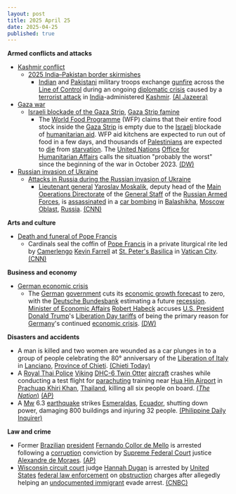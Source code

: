 ```yaml
---
layout: post
title: 2025 April 25
date: 2025-04-25
published: true
---
```



**Armed conflicts and attacks**

* [Kashmir conflict](https://en.wikipedia.org/wiki/Kashmir_conflict "Kashmir conflict")
  + [2025 India–Pakistan border skirmishes](https://en.wikipedia.org/wiki/2025_India%E2%80%93Pakistan_border_skirmishes "2025 India–Pakistan border skirmishes")
    - [Indian](https://en.wikipedia.org/wiki/Indian_Armed_Forces "Indian Armed Forces") and [Pakistani](https://en.wikipedia.org/wiki/Pakistan_Armed_Forces "Pakistan Armed Forces") military troops exchange [gunfire](https://en.wikipedia.org/wiki/Gunshot "Gunshot") across the [Line of Control](https://en.wikipedia.org/wiki/Line_of_Control "Line of Control") during an ongoing [diplomatic crisis](https://en.wikipedia.org/wiki/2025_India%E2%80%93Pakistan_diplomatic_crisis "2025 India–Pakistan diplomatic crisis") caused by a [terrorist attack](https://en.wikipedia.org/wiki/2025_Pahalgam_attack "2025 Pahalgam attack") in [India](https://en.wikipedia.org/wiki/India "India")-administered [Kashmir](https://en.wikipedia.org/wiki/Kashmir "Kashmir"). [(Al Jazeera)](https://www.aljazeera.com/amp/news/2025/4/25/india-pakistan-tensions)
* [Gaza war](https://en.wikipedia.org/wiki/Gaza_war "Gaza war")
  + [Israeli blockade of the Gaza Strip](https://en.wikipedia.org/wiki/Israeli_blockade_of_the_Gaza_Strip "Israeli blockade of the Gaza Strip"), [Gaza Strip famine](https://en.wikipedia.org/wiki/Gaza_Strip_famine "Gaza Strip famine")
    - The [World Food Programme](https://en.wikipedia.org/wiki/World_Food_Programme "World Food Programme") (WFP) claims that their entire food stock inside the [Gaza Strip](https://en.wikipedia.org/wiki/Gaza_Strip "Gaza Strip") is empty due to the [Israeli](https://en.wikipedia.org/wiki/Israel "Israel") blockade of [humanitarian aid](https://en.wikipedia.org/wiki/Humanitarian_aid "Humanitarian aid"). WFP aid kitchens are expected to run out of food in a few days, and thousands of [Palestinians](https://en.wikipedia.org/wiki/Palestinians "Palestinians") are expected to [die](https://en.wikipedia.org/wiki/Famine "Famine") from [starvation](https://en.wikipedia.org/wiki/Starvation "Starvation"). The [United Nations](https://en.wikipedia.org/wiki/United_Nations "United Nations") [Office for Humanitarian Affairs](https://en.wikipedia.org/wiki/United_Nations_Office_for_the_Coordination_of_Humanitarian_Affairs "United Nations Office for the Coordination of Humanitarian Affairs") calls the situation "probably the worst" since the beginning of the war in October 2023. [(DW)](https://www.dw.com/en/world-food-programme-warns-of-mass-starvation-in-gaza/a-72356829)
* [Russian invasion of Ukraine](https://en.wikipedia.org/wiki/Russian_invasion_of_Ukraine "Russian invasion of Ukraine")
  + [Attacks in Russia during the Russian invasion of Ukraine](https://en.wikipedia.org/wiki/Attacks_in_Russia_during_the_Russian_invasion_of_Ukraine "Attacks in Russia during the Russian invasion of Ukraine")
    - [Lieutenant general](https://en.wikipedia.org/wiki/Lieutenant_general "Lieutenant general") [Yaroslav Moskalik](https://en.wikipedia.org/wiki/Yaroslav_Moskalik "Yaroslav Moskalik"), deputy head of the [Main Operations Directorate](https://en.wikipedia.org/wiki/Main_Operational_Directorate_of_the_General_Staff_of_the_Russian_Armed_Forces "Main Operational Directorate of the General Staff of the Russian Armed Forces") of the [General Staff](https://en.wikipedia.org/wiki/General_Staff_of_the_Armed_Forces_of_the_Russian_Federation "General Staff of the Armed Forces of the Russian Federation") of the [Russian Armed Forces](https://en.wikipedia.org/wiki/Russian_Armed_Forces "Russian Armed Forces"), is [assassinated](https://en.wikipedia.org/wiki/Assassination "Assassination") in a [car bombing](https://en.wikipedia.org/wiki/Car_bomb "Car bomb") in [Balashikha](https://en.wikipedia.org/wiki/Balashikha "Balashikha"), [Moscow Oblast](https://en.wikipedia.org/wiki/Moscow_Oblast "Moscow Oblast"), [Russia](https://en.wikipedia.org/wiki/Russia "Russia"). [(CNN)](https://www.cnn.com/2025/04/25/europe/russian-military-officer-killed-intl/index.html)

**Arts and culture**

* [Death and funeral of Pope Francis](https://en.wikipedia.org/wiki/Death_and_funeral_of_Pope_Francis "Death and funeral of Pope Francis")
  + Cardinals seal the coffin of [Pope Francis](https://en.wikipedia.org/wiki/Pope_Francis "Pope Francis") in a private liturgical rite led by [Camerlengo](https://en.wikipedia.org/wiki/Camerlengo_of_the_Holy_Roman_Church "Camerlengo of the Holy Roman Church") [Kevin Farrell](https://en.wikipedia.org/wiki/Kevin_Farrell "Kevin Farrell") at [St. Peter's Basilica](https://en.wikipedia.org/wiki/St._Peter%27s_Basilica "St. Peter's Basilica") in [Vatican City](https://en.wikipedia.org/wiki/Vatican_City "Vatican City"). [(CNN)](https://edition.cnn.com/2025/04/25/europe/pope-francis-coffin-close-vatican-intl/index.html)

**Business and economy**

* [German economic crisis](https://en.wikipedia.org/wiki/German_economic_crisis_%282022%E2%80%93present%29 "German economic crisis (2022–present)")
  + The [German](https://en.wikipedia.org/wiki/Germany "Germany") [government](https://en.wikipedia.org/wiki/Federal_Government_of_Germany "Federal Government of Germany") cuts its [economic growth forecast](https://en.wikipedia.org/wiki/Economic_growth "Economic growth") to zero, with the [Deutsche Bundesbank](https://en.wikipedia.org/wiki/Deutsche_Bundesbank "Deutsche Bundesbank") estimating a future [recession](https://en.wikipedia.org/wiki/Recession "Recession"). [Minister of Economic Affairs](https://en.wikipedia.org/wiki/Federal_Ministry_for_Economic_Affairs_and_Climate_Action "Federal Ministry for Economic Affairs and Climate Action") [Robert Habeck](https://en.wikipedia.org/wiki/Robert_Habeck "Robert Habeck") accuses [U.S. President](https://en.wikipedia.org/wiki/U.S._President "U.S. President") [Donald Trump](https://en.wikipedia.org/wiki/Donald_Trump "Donald Trump")'s [Liberation Day tariffs](https://en.wikipedia.org/wiki/Liberation_Day_tariffs "Liberation Day tariffs") of being the primary reason for [Germany](https://en.wikipedia.org/wiki/Germany "Germany")'s continued [economic crisis](https://en.wikipedia.org/wiki/Financial_crisis "Financial crisis"). [(DW)](https://www.dw.com/en/germany-expects-zero-growth-in-2025-blames-trump-tariffs/a-72338707)

**Disasters and accidents**

* A man is killed and two women are wounded as a car plunges in to a group of people celebrating the 80° anniversary of the [Liberation of Italy](https://en.wikipedia.org/wiki/Italian_campaign_%28World_War_II%29 "Italian campaign (World War II)") in [Lanciano](https://en.wikipedia.org/wiki/Lanciano "Lanciano"), [Province of Chieti](https://en.wikipedia.org/wiki/Province_of_Chieti "Province of Chieti"). [(Chieti Today)](https://www.chietitoday.it/cronaca/incidente-stradale/tragedia-lanciano-auto-piomba-corteo-25-aprile-morto-uomo-81-anni.html)
* A [Royal Thai Police](https://en.wikipedia.org/wiki/Royal_Thai_Police "Royal Thai Police") [Viking](https://en.wikipedia.org/wiki/Viking_Air "Viking Air") [DHC-6 Twin Otter](https://en.wikipedia.org/wiki/De_Havilland_Canada_DHC-6_Twin_Otter "De Havilland Canada DHC-6 Twin Otter") [aircraft](https://en.wikipedia.org/wiki/Police_aviation "Police aviation") crashes while conducting a test flight for [parachuting](https://en.wikipedia.org/wiki/Parachuting "Parachuting") training near [Hua Hin Airport](https://en.wikipedia.org/wiki/Hua_Hin_Airport "Hua Hin Airport") in [Prachuap Khiri Khan](https://en.wikipedia.org/wiki/Prachuap_Khiri_Khan "Prachuap Khiri Khan"), [Thailand](https://en.wikipedia.org/wiki/Thailand "Thailand"), killing all six people on board. [(*The Nation*)](https://www.nationthailand.com/news/general/40049239) [(AP)](https://apnews.com/article/thailand-police-plane-crash-hua-hin-28d0337255c5b87d51f7e7727f57b125)
* A [Mw](https://en.wikipedia.org/wiki/Richter_scale "Richter scale") 6.3 [earthquake](https://en.wikipedia.org/wiki/Earthquake "Earthquake") strikes [Esmeraldas](https://en.wikipedia.org/wiki/Esmeraldas%2C_Ecuador "Esmeraldas, Ecuador"), [Ecuador](https://en.wikipedia.org/wiki/Ecuador "Ecuador"), shutting down power, damaging 800 buildings and injuring 32 people. [(Philippine Daily Inquirer)](https://globalnation.inquirer.net/274464/6-3-ecuador-quake-hundreds-of-buildings-damaged-dozens-injured)

**Law and crime**

* Former [Brazilian](https://en.wikipedia.org/wiki/Brazil "Brazil") [president](https://en.wikipedia.org/wiki/President_of_Brazil "President of Brazil") [Fernando Collor de Mello](https://en.wikipedia.org/wiki/Fernando_Collor_de_Mello "Fernando Collor de Mello") is arrested following a [corruption](https://en.wikipedia.org/wiki/Corruption "Corruption") conviction by [Supreme Federal Court](https://en.wikipedia.org/wiki/Supreme_Federal_Court "Supreme Federal Court") justice [Alexandre de Moraes](https://en.wikipedia.org/wiki/Alexandre_de_Moraes "Alexandre de Moraes"). [(AP)](https://apnews.com/article/brazil-fernando-collor-former-president-corruption-prison-04c4c04d633c7a02aadd086e2fcaf734)
* [Wisconsin circuit court](https://en.wikipedia.org/wiki/Wisconsin_circuit_courts "Wisconsin circuit courts") judge [Hannah Dugan](https://en.wikipedia.org/wiki/Hannah_Dugan "Hannah Dugan") is arrested by [United States](https://en.wikipedia.org/wiki/United_States "United States") [federal law enforcement](https://en.wikipedia.org/wiki/Federal_law_enforcement_in_the_United_States "Federal law enforcement in the United States") on [obstruction](https://en.wikipedia.org/wiki/Obstruction_of_justice "Obstruction of justice") charges after allegedly helping an [undocumented immigrant](https://en.wikipedia.org/wiki/Illegal_immigration_to_the_United_States "Illegal immigration to the United States") evade arrest. [(CNBC)](https://www.cnbc.com/2025/04/25/fbi-arrest-judge-hannah-dugan-milwaukee.html)
